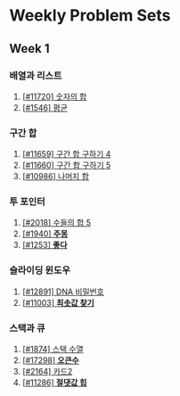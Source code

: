 # Weekly Problem Sets

## Week 1

### 배열과 리스트

1. [[#11720] 숫자의 합](https://www.acmicpc.net/problem/11720)
2. [[#1546] 평균](https://www.acmicpc.net/problem/1546)

### 구간 합

1. [[#11659] 구간 합 구하기 4](https://www.acmicpc.net/problem/11659)
2. [[#11660] 구간 합 구하기 5](https://www.acmicpc.net/problem/11660)
3. [[#10986] 나머지 합](https://www.acmicpc.net/problem/10986)

### 투 포인터

1. [[#2018] 수들의 합 5](https://www.acmicpc.net/problem/2018)
2. [[#1940] **주몽**](https://www.acmicpc.net/problem/1940)
3. [[#1253] **좋다**](https://www.acmicpc.net/problem/1253)

### 슬라이딩 윈도우

1. [[#12891] DNA 비밀번호](https://www.acmicpc.net/problem/12891)
2. [[#11003] **최솟값 찾기**](https://www.acmicpc.net/problem/11003)

### 스택과 큐

1. [[#1874] 스택 수열](https://www.acmicpc.net/problem/1874)
2. [[#17298] **오큰수**](https://www.acmicpc.net/problem/17298)
3. [[#2164] 카드2](https://www.acmicpc.net/problem/2164)
4. [[#11286] **절댓값 힙**](https://www.acmicpc.net/problem/11286)
